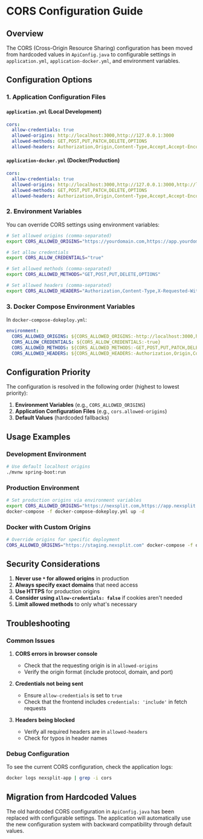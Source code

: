 # CORS Configuration Guide

## Overview

The CORS (Cross-Origin Resource Sharing) configuration has been moved from hardcoded values in `ApiConfig.java` to configurable settings in `application.yml`, `application-docker.yml`, and environment variables.

## Configuration Options

### 1. Application Configuration Files

#### `application.yml` (Local Development)

```yaml
cors:
  allow-credentials: true
  allowed-origins: http://localhost:3000,http://127.0.0.1:3000
  allowed-methods: GET,POST,PUT,PATCH,DELETE,OPTIONS
  allowed-headers: Authorization,Origin,Content-Type,Accept,Accept-Encoding,Accept-Language,Access-Control-Allow-Origin,Access-Control-Allow-Headers,Access-Control-Request-Method,X-Requested-With,X-Auth-Token,X-Xsrf-Token,Cache-Control,Id-Token,X-Correlation-ID
```

#### `application-docker.yml` (Docker/Production)

```yaml
cors:
  allow-credentials: true
  allowed-origins: http://localhost:3000,http://127.0.0.1:3000,http://localhost:8080,http://127.0.0.1:8080,http://localhost:8081,http://127.0.0.1:8081,http://localhost:8082,http://127.0.0.1:8082
  allowed-methods: GET,POST,PUT,PATCH,DELETE,OPTIONS
  allowed-headers: Authorization,Origin,Content-Type,Accept,Accept-Encoding,Accept-Language,Access-Control-Allow-Origin,Access-Control-Allow-Headers,Access-Control-Request-Method,X-Requested-With,X-Auth-Token,X-Xsrf-Token,Cache-Control,Id-Token,X-Correlation-ID
```

### 2. Environment Variables

You can override CORS settings using environment variables:

```bash
# Set allowed origins (comma-separated)
export CORS_ALLOWED_ORIGINS="https://yourdomain.com,https://app.yourdomain.com"

# Set allow credentials
export CORS_ALLOW_CREDENTIALS="true"

# Set allowed methods (comma-separated)
export CORS_ALLOWED_METHODS="GET,POST,PUT,DELETE,OPTIONS"

# Set allowed headers (comma-separated)
export CORS_ALLOWED_HEADERS="Authorization,Content-Type,X-Requested-With"
```

### 3. Docker Compose Environment Variables

In `docker-compose-dokeploy.yml`:

```yaml
environment:
  CORS_ALLOWED_ORIGINS: ${CORS_ALLOWED_ORIGINS:-http://localhost:3000,http://127.0.0.1:3000,http://localhost:8080,http://127.0.0.1:8080,http://localhost:8081,http://127.0.0.1:8081,http://localhost:8082,http://127.0.0.1:8082}
  CORS_ALLOW_CREDENTIALS: ${CORS_ALLOW_CREDENTIALS:-true}
  CORS_ALLOWED_METHODS: ${CORS_ALLOWED_METHODS:-GET,POST,PUT,PATCH,DELETE,OPTIONS}
  CORS_ALLOWED_HEADERS: ${CORS_ALLOWED_HEADERS:-Authorization,Origin,Content-Type,Accept,Accept-Encoding,Accept-Language,Access-Control-Allow-Origin,Access-Control-Allow-Headers,Access-Control-Request-Method,X-Requested-With,X-Auth-Token,X-Xsrf-Token,Cache-Control,Id-Token,X-Correlation-ID}
```

## Configuration Priority

The configuration is resolved in the following order (highest to lowest priority):

1. **Environment Variables** (e.g., `CORS_ALLOWED_ORIGINS`)
2. **Application Configuration Files** (e.g., `cors.allowed-origins`)
3. **Default Values** (hardcoded fallbacks)

## Usage Examples

### Development Environment

```bash
# Use default localhost origins
./mvnw spring-boot:run
```

### Production Environment

```bash
# Set production origins via environment variables
export CORS_ALLOWED_ORIGINS="https://nexsplit.com,https://app.nexsplit.com"
docker-compose -f docker-compose-dokeploy.yml up -d
```

### Docker with Custom Origins

```bash
# Override origins for specific deployment
CORS_ALLOWED_ORIGINS="https://staging.nexsplit.com" docker-compose -f docker-compose-dokeploy.yml up -d
```

## Security Considerations

1. **Never use `*` for allowed origins** in production
2. **Always specify exact domains** that need access
3. **Use HTTPS** for production origins
4. **Consider using `allow-credentials: false`** if cookies aren't needed
5. **Limit allowed methods** to only what's necessary

## Troubleshooting

### Common Issues

1. **CORS errors in browser console**

   - Check that the requesting origin is in `allowed-origins`
   - Verify the origin format (include protocol, domain, and port)

2. **Credentials not being sent**

   - Ensure `allow-credentials` is set to `true`
   - Check that the frontend includes `credentials: 'include'` in fetch requests

3. **Headers being blocked**
   - Verify all required headers are in `allowed-headers`
   - Check for typos in header names

### Debug Configuration

To see the current CORS configuration, check the application logs:

```bash
docker logs nexsplit-app | grep -i cors
```

## Migration from Hardcoded Values

The old hardcoded CORS configuration in `ApiConfig.java` has been replaced with configurable settings. The application will automatically use the new configuration system with backward compatibility through default values.
